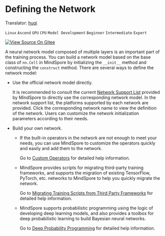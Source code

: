 # Defining the Network

Translator: [huqi](https://gitee.com/hu-qi)

`Linux` `Ascend` `GPU` `CPU` `Model Development` `Beginner` `Intermediate` `Expert`

[![View Source On Gitee](../_static/logo_source.png)](https://gitee.com/mindspore/docs/blob/r1.2/tutorials/training/source_en/use/defining_the_network.md)

A neural network model composed of multiple layers is an important part of the training process. You can build a network model based on the base class of `nn.Cell` in MindSpore by initializing the `__init__` method and constructing the `construct` method. There are several ways to define the network model:

- Use the official network model directly.

  It is recommended to consult the current [Network Support List](https://www.mindspore.cn/doc/note/en/r1.2/network_list_ms.html) provided by MindSpore to directly use the corresponding network model. In the network support list, the platforms supported by each network are provided. Click the corresponding network name to view the definition of the network. Users can customize the network initialization parameters according to their needs.

- Build your own network.

    - If the built-in operators in the network are not enough to meet your needs, you can use MindSpore to customize the operators quickly and easily and add them to the network.

      Go to [Custom Operators](https://www.mindspore.cn/tutorial/training/en/r1.2/advanced_use/custom_operator.html) for detailed help information.

    - MindSpore provides scripts for migrating third-party training frameworks, and supports the migration of existing TensorFlow, PyTorch, etc. networks to MindSpore to help you quickly migrate the network.

      Go to [Migrating Training Scripts from Third Party Frameworks](https://www.mindspore.cn/tutorial/training/en/r1.2/advanced_use/migrate_script.html) for detailed help information.

    - MindSpore supports probabilistic programming using the logic of developing deep learning models, and also provides a toolbox for deep probabilistic learning to build Bayesian neural networks.

      Go to [Deep Probability Programming](https://www.mindspore.cn/tutorial/training/en/r1.2/advanced_use/apply_deep_probability_programming.html) for detailed help information.
